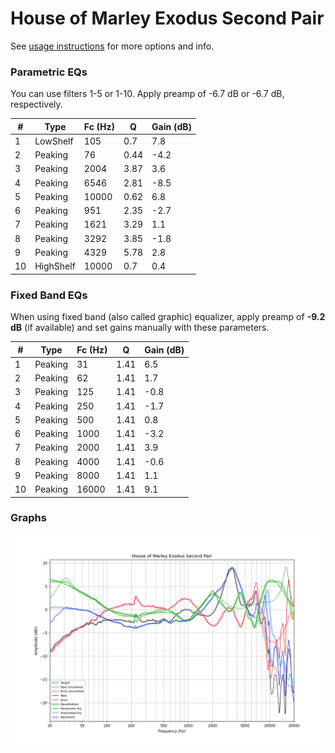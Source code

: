 # House of Marley Exodus Second Pair
See [usage instructions](https://github.com/jaakkopasanen/AutoEq#usage) for more options and info.

### Parametric EQs
You can use filters 1-5 or 1-10. Apply preamp of -6.7 dB or -6.7 dB, respectively.

|   # | Type      |   Fc (Hz) |    Q |   Gain (dB) |
|-----|-----------|-----------|------|-------------|
|   1 | LowShelf  |       105 | 0.7  |         7.8 |
|   2 | Peaking   |        76 | 0.44 |        -4.2 |
|   3 | Peaking   |      2004 | 3.87 |         3.6 |
|   4 | Peaking   |      6546 | 2.81 |        -8.5 |
|   5 | Peaking   |     10000 | 0.62 |         6.8 |
|   6 | Peaking   |       951 | 2.35 |        -2.7 |
|   7 | Peaking   |      1621 | 3.29 |         1.1 |
|   8 | Peaking   |      3292 | 3.85 |        -1.8 |
|   9 | Peaking   |      4329 | 5.78 |         2.8 |
|  10 | HighShelf |     10000 | 0.7  |         0.4 |

### Fixed Band EQs
When using fixed band (also called graphic) equalizer, apply preamp of **-9.2 dB** (if available) and set gains manually with these parameters.

|   # | Type    |   Fc (Hz) |    Q |   Gain (dB) |
|-----|---------|-----------|------|-------------|
|   1 | Peaking |        31 | 1.41 |         6.5 |
|   2 | Peaking |        62 | 1.41 |         1.7 |
|   3 | Peaking |       125 | 1.41 |        -0.8 |
|   4 | Peaking |       250 | 1.41 |        -1.7 |
|   5 | Peaking |       500 | 1.41 |         0.8 |
|   6 | Peaking |      1000 | 1.41 |        -3.2 |
|   7 | Peaking |      2000 | 1.41 |         3.9 |
|   8 | Peaking |      4000 | 1.41 |        -0.6 |
|   9 | Peaking |      8000 | 1.41 |         1.1 |
|  10 | Peaking |     16000 | 1.41 |         9.1 |

### Graphs
![](./House%20of%20Marley%20Exodus%20Second%20Pair.png)
